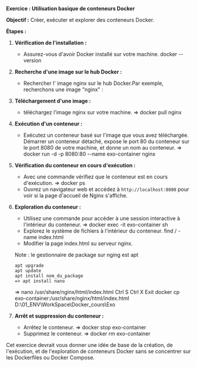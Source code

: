 **Exercice : Utilisation basique de conteneurs Docker**

**Objectif :** Créer, exécuter et explorer des conteneurs Docker.

**Étapes :**

1. **Vérification de l'installation :**
   - Assurez-vous d'avoir Docker installé sur votre machine.
   docker --version

2. **Recherche d'une image sur le hub Docker :**
   - Rechercher l' image nginx sur le hub Docker.Par exemple, recherchons une image "nginx" :
     
3. **Téléchargement d'une image :**
   - téléchargez l'image nginx sur votre machine.
     => docker pull nginx
4. **Exécution d'un conteneur :**
   - Exécutez un conteneur basé sur l'image que vous avez téléchargée.
     Démarrer un conteneur détaché, expose le port 80 du conteneur sur le port 8080 de votre machine, et donne un nom au conteneur.
     => docker run -d -p 8080:80 --name exo-container nginx

5. **Vérification du conteneur en cours d'exécution :**
   - Avec une commande vérifiez que le conteneur est en cours d'exécution.
      => docker ps
   - Ouvrez un navigateur web et accédez à `http://localhost:8080` pour voir si la page d'accueil de Nginx s'affiche.

6. **Exploration du conteneur :**
   - Utilisez une commande pour accéder à une session interactive à l'intérieur du conteneur.
   => docker exec -it exo-container sh
   - Explorez le système de fichiers à l'intérieur du conteneur.
    find / -name index.html
   - Modifier la page index.html su serveur nginx.
   
   Note : le gestionnaire de package sur nging est apt
   ```
   apt upgrade
   apt update
   apt install nom_du_package
   => apt install nano
   ```
   => nano /usr/share/nginx/html/index.html
   Ctrl S
   Ctrl X
   Exit
   docker cp exo-container:/usr/share/nginx/html/index.html D:\01_ENV\WorkSpace\Docker_cours\Exo
   
7. **Arrêt et suppression du conteneur :**
   - Arrêtez le conteneur.
   => docker stop exo-container
   - Supprimez le conteneur.
   => docker rm exo-container

Cet exercice devrait vous donner une idée de base de la création, de l'exécution, et de l'exploration de conteneurs Docker sans se concentrer sur les Dockerfiles ou Docker Compose.